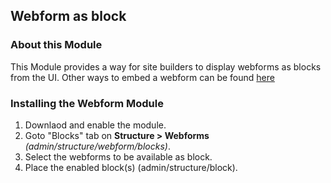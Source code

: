Webform as block
----------------

### About this Module

This Module provides a way for site builders to display webforms as blocks from the UI.
Other ways to embed a webform can be found [here](https://www.drupal.org/docs/8/modules/webform/webform-cookbook/how-to-embed-a-webform) 

### Installing the Webform Module

1. Downlaod and enable the module.
2. Goto "Blocks" tab on **Structure > Webforms** _(admin/structure/webform/blocks)_.
3. Select the webforms to be available as block.
4. Place the enabled block(s) (admin/structure/block).